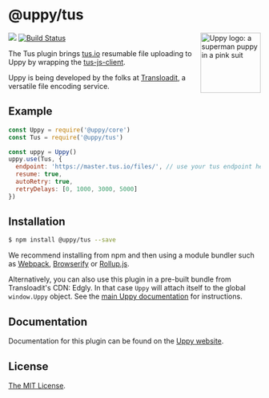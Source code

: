 # @uppy/tus

<img src="https://uppy.io/images/logos/uppy-dog-head-arrow.svg" width="120" alt="Uppy logo: a superman puppy in a pink suit" align="right">

<a href="https://www.npmjs.com/package/@uppy/tus"><img src="https://img.shields.io/npm/v/@uppy/tus.svg?style=flat-square"></a>
<a href="https://travis-ci.org/transloadit/uppy"><img src="https://img.shields.io/travis/transloadit/uppy/master.svg?style=flat-square" alt="Build Status"></a>

The Tus plugin brings [tus.io][] resumable file uploading to Uppy by wrapping the [tus-js-client][].

Uppy is being developed by the folks at [Transloadit](https://transloadit.com), a versatile file encoding service.

## Example

```js
const Uppy = require('@uppy/core')
const Tus = require('@uppy/tus')

const uppy = Uppy()
uppy.use(Tus, {
  endpoint: 'https://master.tus.io/files/', // use your tus endpoint here
  resume: true,
  autoRetry: true,
  retryDelays: [0, 1000, 3000, 5000]
})
```

## Installation

```bash
$ npm install @uppy/tus --save
```

We recommend installing from npm and then using a module bundler such as [Webpack](https://webpack.js.org/), [Browserify](http://browserify.org/) or [Rollup.js](http://rollupjs.org/).

Alternatively, you can also use this plugin in a pre-built bundle from Transloadit's CDN: Edgly. In that case `Uppy` will attach itself to the global `window.Uppy` object. See the [main Uppy documentation](https://uppy.io/docs/#Installation) for instructions.

## Documentation

Documentation for this plugin can be found on the [Uppy website](https://uppy.io/docs/tus).

## License

[The MIT License](./LICENSE).

[tus.io]: https://tus.io
[tus-js-client]: https://github.com/tus/tus-js-client
